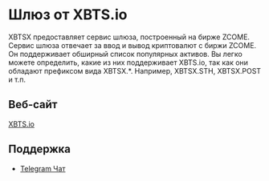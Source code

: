 # Шлюз от XBTS.io

XBTSX предоставляет сервис шлюза, построенный на бирже ZCOME. Сервис шлюза отвечает за ввод и вывод криптовалют с биржи ZCOME. Он поддерживает обширный список популярных активов. Вы легко можете определить, какие из них поддерживает XBTS.io, так как они обладают префиксом вида XBTSX.*. Например, XBTSX.STH, XBTSX.POST и т.п.

## Веб-сайт

[XBTS.io](https://xbts.io)

## Поддержка

- [Telegram Чат](https://t.me/xbtsio)
